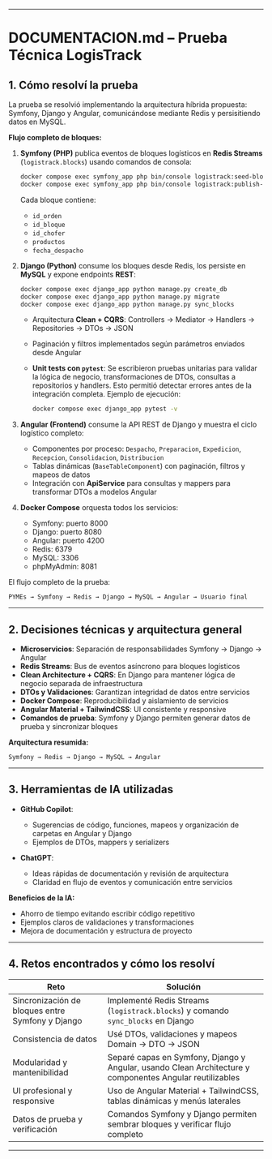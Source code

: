 
---

# DOCUMENTACION.md – Prueba Técnica LogisTrack


## 1. Cómo resolví la prueba

La prueba se resolvió implementando la arquitectura híbrida propuesta: Symfony, Django y Angular, comunicándose mediante Redis y persisitiendo datos en MySQL.

**Flujo completo de bloques:**

1. **Symfony (PHP)** publica eventos de bloques logísticos en **Redis Streams** (`logistrack.blocks`) usando comandos de consola:

   ```bash
   docker compose exec symfony_app php bin/console logistrack:seed-blocks 5
   docker compose exec symfony_app php bin/console logistrack:publish-block
   ```

   Cada bloque contiene:

    * `id_orden`
    * `id_bloque`
    * `id_chofer`
    * `productos`
    * `fecha_despacho`

2. **Django (Python)** consume los bloques desde Redis, los persiste en **MySQL** y expone endpoints **REST**:

   ```bash
   docker compose exec django_app python manage.py create_db
   docker compose exec django_app python manage.py migrate
   docker compose exec django_app python manage.py sync_blocks
   ```

    * Arquitectura **Clean + CQRS**: Controllers → Mediator → Handlers → Repositories → DTOs → JSON
    * Paginación y filtros implementados según parámetros enviados desde Angular
    * **Unit tests con `pytest`**: Se escribieron pruebas unitarias para validar la lógica de negocio, transformaciones de DTOs, consultas a repositorios y handlers. Esto permitió detectar errores antes de la integración completa.
      Ejemplo de ejecución:

      ```bash
      docker compose exec django_app pytest -v
      ```

3. **Angular (Frontend)** consume la API REST de Django y muestra el ciclo logístico completo:

    * Componentes por proceso: `Despacho`, `Preparacion`, `Expedicion`, `Recepcion`, `Consolidacion`, `Distribucion`
    * Tablas dinámicas (`BaseTableComponent`) con paginación, filtros y mapeos de datos
    * Integración con **ApiService** para consultas y mappers para transformar DTOs a modelos Angular

4. **Docker Compose** orquesta todos los servicios:

    * Symfony: puerto 8000
    * Django: puerto 8080
    * Angular: puerto 4200
    * Redis: 6379
    * MySQL: 3306
    * phpMyAdmin: 8081

El flujo completo de la prueba:

```
PYMEs → Symfony → Redis → Django → MySQL → Angular → Usuario final
```

---

## 2. Decisiones técnicas y arquitectura general

* **Microservicios**: Separación de responsabilidades Symfony → Django → Angular
* **Redis Streams**: Bus de eventos asíncrono para bloques logísticos
* **Clean Architecture + CQRS**: En Django para mantener lógica de negocio separada de infraestructura
* **DTOs y Validaciones**: Garantizan integridad de datos entre servicios
* **Docker Compose**: Reproducibilidad y aislamiento de servicios
* **Angular Material + TailwindCSS**: UI consistente y responsive
* **Comandos de prueba**: Symfony y Django permiten generar datos de prueba y sincronizar bloques

**Arquitectura resumida:**

```
Symfony → Redis → Django → MySQL → Angular
```

---

## 3. Herramientas de IA utilizadas

* **GitHub Copilot**:

    * Sugerencias de código, funciones, mapeos y organización de carpetas en Angular y Django
    * Ejemplos de DTOs, mappers y serializers
* **ChatGPT**:

    * Ideas rápidas de documentación y revisión de arquitectura
    * Claridad en flujo de eventos y comunicación entre servicios

**Beneficios de la IA:**

* Ahorro de tiempo evitando escribir código repetitivo
* Ejemplos claros de validaciones y transformaciones
* Mejora de documentación y estructura de proyecto

---

## 4. Retos encontrados y cómo los resolví

| Reto                                             | Solución                                                                                                 |
| ------------------------------------------------ | -------------------------------------------------------------------------------------------------------- |
| Sincronización de bloques entre Symfony y Django | Implementé Redis Streams (`logistrack.blocks`) y comando `sync_blocks` en Django                         |
| Consistencia de datos                            | Usé DTOs, validaciones y mapeos Domain → DTO → JSON                                                      |
| Modularidad y mantenibilidad                     | Separé capas en Symfony, Django y Angular, usando Clean Architecture y componentes Angular reutilizables |
| UI profesional y responsive                      | Uso de Angular Material + TailwindCSS, tablas dinámicas y menús laterales                                |
| Datos de prueba y verificación                   | Comandos Symfony y Django permiten sembrar bloques y verificar flujo completo                            |

---


